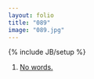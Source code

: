 ```yaml
---
layout: folio
title: "089"
image: "089.jpg"
---
```

{% include JB/setup %}

<div class="copy">
</div>

<div class="choice">
	<ol>
		<li><a href="093.html">
			No words.
		</a></li>
	</ol>
</div>